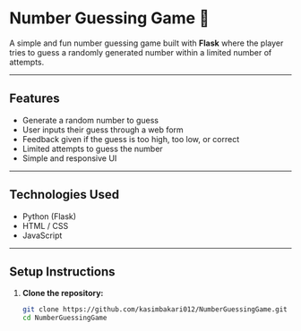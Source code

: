 # Number Guessing Game 🎲

A simple and fun number guessing game built with **Flask** where the player tries to guess a randomly generated number within a limited number of attempts.

---

## Features

- Generate a random number to guess
- User inputs their guess through a web form
- Feedback given if the guess is too high, too low, or correct
- Limited attempts to guess the number
- Simple and responsive UI

---

## Technologies Used

- Python (Flask)
- HTML / CSS
- JavaScript

---

## Setup Instructions

1. **Clone the repository:**

   ```bash
   git clone https://github.com/kasimbakari012/NumberGuessingGame.git
   cd NumberGuessingGame
